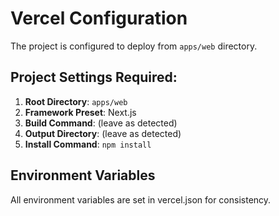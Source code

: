 # Vercel Configuration

The project is configured to deploy from `apps/web` directory.

## Project Settings Required:

1. **Root Directory**: `apps/web`
2. **Framework Preset**: Next.js
3. **Build Command**: (leave as detected)
4. **Output Directory**: (leave as detected)
5. **Install Command**: `npm install`

## Environment Variables

All environment variables are set in vercel.json for consistency.
